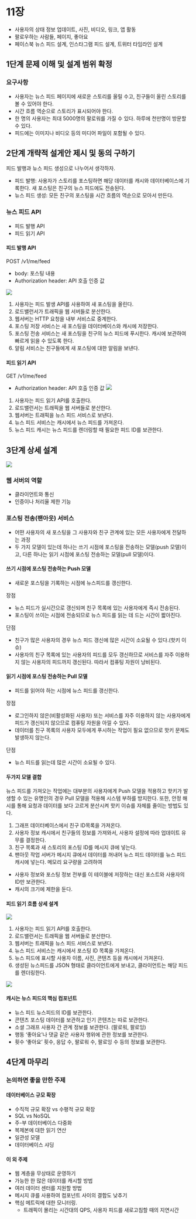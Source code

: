 # 11장

- 사용자의 상태 정보 업데이트, 사진, 비디오, 링크, 앱 활동
- 팔로우하는 사람들, 페이지, 좋아요
- 페이스북 뉴스 피드 설계, 인스타그램 피드 설계, 트위터 타임라인 설계

## 1단계 문제 이해 및 설계 범위 확정

### 요구사항

- 사용자는 뉴스 피드 페이지에 새로운 스토리를 올릴 수고, 친구들이 올린 스토리를 볼 수 있어야 한다.
- 시간 흐름 역순으로 스토리가 표시되어야 한다.
- 한 명의 사용자는 최대 5000명의 팔로워를 가질 수 있다.
  하루에 천만명이 방문할 수 있다.
- 피드에는 이미지나 비디오 등의 미디어 파일이 포함될 수 있다.

## 2단계 개략적 설게안 제시 및 동의 구하기

피드 발행과 뉴스 피드 생성으로 나누어서 생각하자.

- 피드 발행: 사용자가 스토리를 포스팅하면 해당 데이터를 캐시와 데이터베이스에 기록한다. 새 포스팅은 친구의 뉴스 피드에도 전송된다.
- 뉴스 피드 생성: 모든 친구의 포스팅을 시간 흐름의 역순으로 모아서 만든다.

### 뉴스 피드 API

- 피드 발행 API
- 피드 읽기 API

#### 피드 발행 API

POST /v1/me/feed

- body: 포스팅 내용
- Authorization header: API 호출 인증 값

![](https://velog.velcdn.com/images/haron/post/766bd283-2495-47c5-a9e5-4c1998bd6540/image.png)

1. 사용자는 피드 발생 API를 사용하여 새 포스팅을 올린다.
2. 로드밸런서가 트래픽을 웹 서버들로 분산한다.
3. 웹서버는 HTTP 요청을 내부 서비스로 중계한다.
4. 포스팅 저장 서비스는 새 포스팅을 데이터베이스와 캐시에 저장한다.
5. 포스팅 전송 서비스는 새 포스팅을 친구의 뉴스 피드에 푸시한다. 캐시에 보관하여 빠르게 읽을 수 있도록 한다.
6. 알림 서비스는 친구들에게 새 포스팅에 대한 알림을 보낸다.

#### 피드 읽기 API

GET /v1/me/feed

- Authorization header: API 호출 인증 값
  ![](https://velog.velcdn.com/images/haron/post/5c500937-c494-43ec-8aab-00707ba4c277/image.png)

1. 사용자는 피드 읽기 API를 호출한다.
2. 로드밸런서는 트래픽을 웹 서버들로 분산한다.
3. 웹서버는 트래픽을 뉴스 피드 서비스로 보낸다.
4. 뉴스 피드 서비스는 캐시에서 뉴스 피드를 가져온다.
5. 뉴스 피드 캐시는 뉴스 피드를 렌더링할 때 필요한 피드 ID를 보관한다.

## 3단계 상세 설계

![](https://velog.velcdn.com/images/haron/post/dec9a07c-ef08-49f1-828a-54f799798c65/image.png)

### 웹 서버의 역할

- 클라이언트와 통신
- 인증이나 처리율 제한 기능

### 포스팅 전송(팬아웃) 서비스

- 어떤 사용자의 새 포스팅을 그 사용자와 친구 관계에 있는 모든 사용자에게 전달하는 과정
- 두 가지 모델이 있는데 하나는 쓰기 시점에 포스팅을 전송하는 모델(push 모델)이고, 다른 하나는 읽기 시점에 포스팅 전송하는 모델(pull 모델)이다.

#### 쓰기 시점에 포스팅 전송하는 Push 모델

- 새로운 포스팅을 기록하는 시점에 뉴스피드를 갱신한다.

장점

- 뉴스 피드가 실시간으로 갱신되며 친구 목록에 있는 사용자에게 즉시 전송된다.
- 포스팅이 쓰이는 시점에 전송되므로 뉴스 피드를 읽는 데 드는 시간이 짧아진다.

단점

- 친구가 많은 사용자의 경우 뉴스 피드 갱신에 많은 시간이 소요될 수 있다.(핫키 이슈)
- 사용자의 친구 목록에 있는 사용자의 피드를 모두 갱신하므로 서비스를 자주 이용하지 않는 사용자의 피드까지 갱신된다. 따라서 컴퓨팅 자원이 낭비된다.

#### 읽기 시점에 포스팅 전송하는 Pull 모델

- 피드를 읽어야 하는 시점에 뉴스 피드를 갱신한다.

장점

- 로그인하지 않은(비활성화된 사용자) 또는 서비스를 자주 이용하지 않는 사용자에게 피드가 갱신되지 않으므로 컴퓨팅 자원을 아낄 수 있다.
- 데이터를 친구 목록의 사용자 모두에게 푸시하는 작업이 필요 없으므로 핫키 문제도 발생하지 않는다.

단점

- 뉴스 피드를 읽는데 많은 시간이 소요될 수 있다.

#### 두가지 모델 결합

뉴스 피드를 가져오는 작업에는 대부분의 사용자에게 Push 모델을 적용하고 핫키가 발생할 수 있는 유명인의 경우 Pull 모델을 적용해 시스템 부하를 방지한다.
또한, 안정 해시를 통해 요청과 데이터를 보다 고르게 분산시켜 핫키 이슈를 자체를 줄이는 방법도 있다.

1. 그래프 데이터베이스에서 친구 ID목록을 가져온다.
2. 사용자 정보 캐시에서 친구들의 정보를 가져와서, 사용자 설정에 따라 업데이트 유무를 결정한다.
3. 친구 목록과 새 스토리의 포스팅 ID를 메시지 큐에 넣는다.
4. 팬아웃 작업 서버가 메시지 큐에서 데이터를 꺼내어 뉴스 피드 데이터를 뉴스 피드 캐시에 넣는다.
   메모리 요구량을 고려하여

- 사용자 정보와 포스팅 정보 전부를 이 테이블에 저장하는 대신 포스트와 사용자의 ID만 보관한다.
- 캐시의 크기에 제한을 둔다.

#### 피드 읽기 흐름 상세 설계

![](https://velog.velcdn.com/images/haron/post/39824297-1d62-41d0-be91-0ae401947076/image.png)

1. 사용자는 피드 읽기 API를 호출한다.
2. 로드밸런서는 트래픽을 웹 서버들로 분산한다.
3. 웹서버는 트래픽을 뉴스 피드 서비스로 보낸다.
4. 뉴스 피드 서비스는 캐시에서 포스팅 ID 목록을 가져온다.
5. 뉴스 피드에 표시할 사용자 이름, 사진, 콘텐츠 등을 캐시에서 가져온다.
6. 생성된 뉴스피드를 JSON 형태로 클라이언트에게 보내고, 클라이언트는 해당 피드를 렌더링한다.

![](https://velog.velcdn.com/images/haron/post/a8a78905-47fd-4625-9578-49e596ac6abc/image.png)

#### 캐시는 뉴스 피드의 핵심 컴포넌트

- 뉴스 피드
  뉴스피드의 ID를 보관한다.
- 콘텐츠
  포스팅 데이터를 보관하고 인기 콘텐츠는 따로 보관한다.
- 소셜 그래프
  사용자 간 관계 정보를 보관한다. (팔로워, 팔로잉)
- 행동
  ‘좋아요’나 댓글 같은 사용자 행위에 관한 정보를 보관한다.
- 횟수
  ‘좋아요’ 횟수, 응답 수, 팔로워 수, 팔로잉 수 등의 정보를 보관한다.

## 4단계 마무리

### 논의하면 좋을 만한 주제

#### 데이터베이스 규모 확장

- 수직적 규모 확장 vs 수평적 규모 확장
- SQL vs NoSQL
- 주-부 데이터베이스 다중화
- 복제본에 대한 읽기 연산
- 일관성 모델
- 데이터베이스 샤딩

#### 이 외 주제

- 웹 계층을 무상태로 운영하기
- 가능한 한 많은 데이터를 캐시할 방법
- 여러 데이터 센터를 지원할 방법
- 메시지 큐를 사용하여 컴포넌트 사이의 결합도 낮추기
- 핵심 메트릭에 대한 모니터링.
  - 트래픽이 몰리는 시간대의 QPS, 사용자 피드를 새로고침할 때의 지연시간
